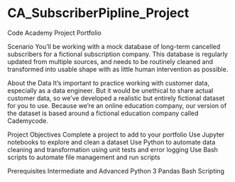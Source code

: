 # CA_SubscriberPipline_Project
Code Academy Project Portfolio

Scenario
You’ll be working with a mock database of long-term cancelled subscribers for a fictional subscription company. This database is regularly updated from multiple sources, and needs to be routinely cleaned and transformed into usable shape with as little human intervention as possible.

About the Data
It’s important to practice working with customer data, especially as a data engineer. But it would be unethical to share actual customer data, so we’ve developed a realistic but entirely fictional dataset for you to use. Because we’re an online education company, our version of the dataset is based around a fictional education company called Cademycode.

Project Objectives
Complete a project to add to your portfolio
Use Jupyter notebooks to explore and clean a dataset
Use Python to automate data cleaning and transformation using unit tests and error logging
Use Bash scripts to automate file management and run scripts

Prerequisites
Intermediate and Advanced Python 3
Pandas
Bash Scripting